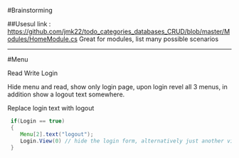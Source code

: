 ﻿#Brainstorming

##Usesul link :
 https://github.com/jmk22/todo_categories_databases_CRUD/blob/master/Modules/HomeModule.cs
Great for modules, list many possible scenarios
*******
#Menu
  
Read Write Login


Hide menu and read, show only login page, upon login
revel all 3 menus, in addition show a logout text somewhere.

Replace login text with logout

```java 
 if(Login == true)
 {
    Menu[2].text("logout");
    Login.View(0) // hide the login form, alternatively just another view altogether
 }

```


